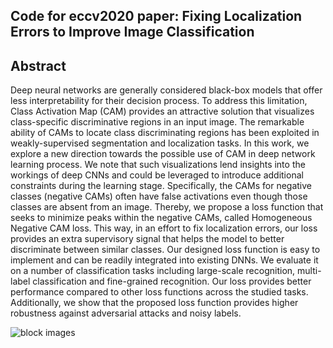 ## Code for eccv2020 paper: Fixing Localization Errors to Improve Image Classification

## Abstract
Deep neural networks are generally considered black-box models that offer less interpretability for their decision process. To address this limitation, Class Activation Map (CAM) provides an attractive solution that visualizes class-specific discriminative regions in an input image.  The remarkable ability of CAMs to locate class discriminating regions has been exploited in weakly-supervised segmentation and localization tasks. In this work, we explore a new direction towards the possible use of CAM in deep network learning process. We note that such visualizations lend insights into the workings of deep CNNs and could be leveraged to introduce additional constraints during the learning stage. Specifically, the CAMs for negative classes (negative CAMs) often have false activations even though those classes are absent from an image. Thereby, we propose a loss function that seeks to minimize  peaks within the negative CAMs, called Homogeneous Negative CAM loss. This way, in an effort to fix localization errors, our loss provides an extra supervisory signal that helps the model to better discriminate between similar classes. Our designed loss function is easy to implement and can be readily integrated into existing DNNs. We evaluate it on a number of classification tasks including large-scale recognition, multi-label classification and fine-grained recognition. Our loss provides better performance compared to other loss functions across the studied tasks. Additionally, we show that the proposed loss function provides higher robustness against adversarial attacks and noisy labels. 

![block images](https://github.com/GuoleiSun/HNC_loss/blob/master/diagram.png)
